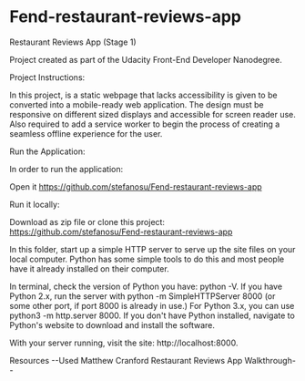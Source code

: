 # Fend-restaurant-reviews-app

Restaurant Reviews App (Stage 1)

Project created as part of the Udacity Front-End Developer Nanodegree.

Project Instructions:

In this project, is a static webpage that lacks accessibility is given to be converted into a mobile-ready web application. The design must be responsive on different sized displays and accessible for screen reader use. Also required to add a service worker to begin the process of creating a seamless offline experience for the user.

Run the Application:

In order to run the application:

Open it https://github.com/stefanosu/Fend-restaurant-reviews-app

Run it locally:

Download as zip file or clone this project: https://github.com/stefanosu/Fend-restaurant-reviews-app

In this folder, start up a simple HTTP server to serve up the site files on your local computer. Python has some simple tools to do this and most people have it already installed on their computer.

In terminal, check the version of Python you have: python -V. If you have Python 2.x, run the server with python -m SimpleHTTPServer 8000 (or some other port, if port 8000 is already in use.) For Python 3.x, you can use python3 -m http.server 8000. If you don't have Python installed, navigate to Python's website to download and install the software.

With your server running, visit the site: http://localhost:8000.


Resources --Used Matthew Cranford Restaurant Reviews App Walkthrough--
